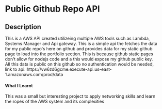 <body>
<h1>Public Github Repo API</h1>
<p>
<h2>Description</h2>
This is a AWS API created utilizeing multiple AWS tools such as Lambda, Systems Manager and Api gateway. This is a simple api the fetches the data for my public repo's here on github and provides data for my static github page to load into the
portfolio section. This is because github static pages don't allow for nodejs code and a this would expose my github public key. All this data is public on this github
so no authentication would be needed, link to api: https://vw6zd6gcme.execute-api.us-east-1.amazonaws.com/prod/data
  
<h4>What I Learnt</h4>
This was a small but interesting project to apply networking skills and learn the ropes of the AWS system and its complexities

</body>
